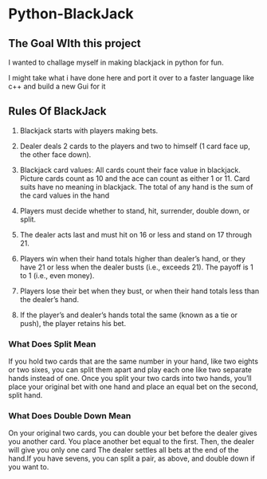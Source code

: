 # Python-BlackJack


## The Goal WIth this project

I wanted to challage myself in making blackjack in python for fun. 

I might take what i have done here and port it over to a faster language like c++ and build a new Gui for it




## Rules Of BlackJack

1.  Blackjack starts with players making bets.

2.  Dealer deals 2 cards to the players and two to himself (1 card face up, the other face down).

3.  Blackjack card values: All cards count their face value in blackjack. Picture cards count as 
    10 and the ace can count as either 1 or 11. Card suits have no meaning in blackjack. 
    The total of any hand is the sum of the card values in the hand

4.  Players must decide whether to stand, hit, surrender, double down, or split.

5.  The dealer acts last and must hit on 16 or less and stand on 17 through 21.

6.  Players win when their hand totals higher than dealer’s hand, or they have 21 or less when 
    the dealer busts (i.e., exceeds 21). The payoff is 1 to 1 (i.e., even money).

7.  Players lose their bet when they bust, or when their hand totals less than the dealer’s hand.

8.  If the player’s and dealer’s hands total the same (known as a tie or push), the player retains his bet.

### What Does Split Mean


If you hold two cards that are the same number in your hand, like two eights or two sixes, you can split 
them apart and play each one like two separate hands instead of one. Once you split your two cards into two 
hands, you’ll place your original bet with one hand and place an equal bet on the second, split hand.


### What Does Double Down Mean

On your original two cards, you can double your bet before the dealer gives you another card. You place 
another bet equal to the first. Then, the dealer will give you only one card The dealer settles all bets 
at the end of the hand.If you have sevens, you can split a pair, as above, and double down if you want to.